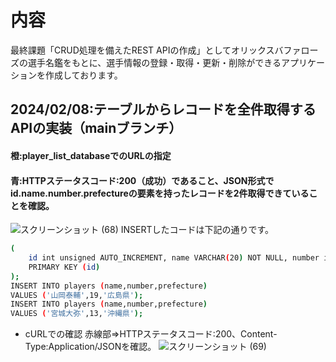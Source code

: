 # 内容
最終課題「CRUD処理を備えたREST APIの作成」としてオリックスバファローズの選手名鑑をもとに、選手情報の登録・取得・更新・削除ができるアプリケーションを作成しております。

## 2024/02/08:テーブルからレコードを全件取得するAPIの実装（mainブランチ）
#### 橙:player_list_databaseでのURLの指定
#### 青:HTTPステータスコード:200（成功）であること、JSON形式でid.name.number.prefectureの要素を持ったレコードを2件取得できていることを確認。
![スクリーンショット (68)](https://github.com/Kazuyuki-Kato/mybatisexam/assets/154575590/771c97ee-3dbf-4c04-994f-45e78d6cf224)
INSERTしたコードは下記の通りです。
```sh
(
    id int unsigned AUTO_INCREMENT, name VARCHAR(20) NOT NULL, number int(5) NOT NULL, prefecture VARCHAR(10) NOT NULL,
    PRIMARY KEY (id)
);
INSERT INTO players (name,number,prefecture)
VALUES ('山岡泰輔',19,'広島県');
INSERT INTO players (name,number,prefecture)
VALUES ('宮城大弥',13,'沖縄県');
```
- cURLでの確認
  赤線部⇒HTTPステータスコード:200、Content-Type:Application/JSONを確認。
  ![スクリーンショット (69)](https://github.com/Kazuyuki-Kato/mybatisexam/assets/154575590/ad7cfb61-c90b-4857-9443-acf7fdded4b9)


